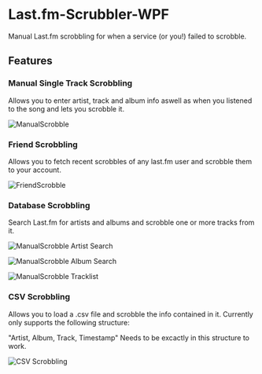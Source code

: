 # Last.fm-Scrubbler-WPF
Manual Last.fm scrobbling for when a service (or you!) failed to scrobble.

## Features
### Manual Single Track Scrobbling
Allows you to enter artist, track and album info aswell as when you listened to the song and lets you scrobble it.

![ManualScrobble](https://ibin.co/2jj4riPWJvZB.png)

### Friend Scrobbling
Allows you to fetch recent scrobbles of any last.fm user and scrobble them to your account.

![FriendScrobble](https://imagebin.ca/2jj5WvbSDVRp/FriendScrobble.png)

### Database Scrobbling
Search Last.fm for artists and albums and scrobble one or more tracks from it.

![ManualScrobble Artist Search](https://ibin.co/2jj5mE7b1g6j.png)

![ManualScrobble Album Search](https://ibin.co/2jj5zxquKBgv.png)

![ManualScrobble Tracklist](https://ibin.co/2jj6BpRDoGFl.png)

### CSV Scrobbling
Allows you to load a .csv file and scrobble the info contained in it.
Currently only supports the following structure:

"Artist, Album, Track, Timestamp"
Needs to be excactly in this structure to work.

![CSV Scrobbling](https://ibin.co/2kAkY5hpYtEi.png)
